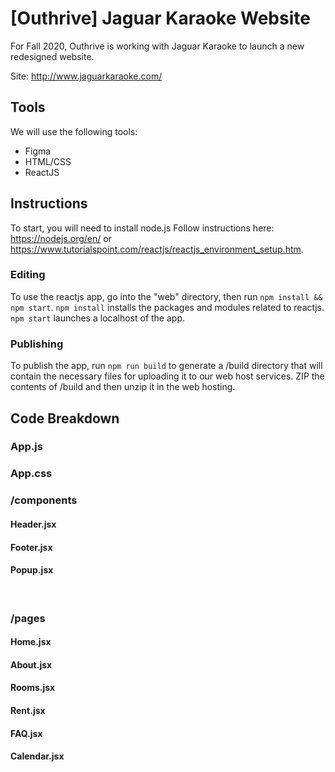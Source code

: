 # [Outhrive] Jaguar Karaoke Website #

For Fall 2020, Outhrive is working with Jaguar Karaoke to launch a new redesigned website.

Site: http://www.jaguarkaraoke.com/

## Tools ##

We will use the following tools:
* Figma
* HTML/CSS
* ReactJS

## Instructions ##

To start, you will need to install node.js Follow instructions here: https://nodejs.org/en/ or https://www.tutorialspoint.com/reactjs/reactjs_environment_setup.htm.

### Editing ###

To use the reactjs app, go into the "web" directory, then run `npm install && npm start`. `npm install` installs the packages and modules related to reactjs. `npm start` launches a localhost of the app.

### Publishing ###

To publish the app, run `npm run build` to generate a /build directory that will contain the necessary files for uploading it to our web host services. ZIP the contents of /build and then unzip it in the web hosting.

## Code Breakdown ##

### App.js ###

### App.css ###


### /components ###

#### Header.jsx ####

#### Footer.jsx ####


#### Popup.jsx ####




<br/>

### /pages ###

#### Home.jsx ####

#### About.jsx ####

#### Rooms.jsx ####

#### Rent.jsx ####

#### FAQ.jsx ####

#### Calendar.jsx ####
